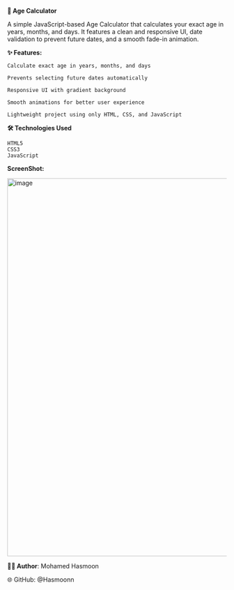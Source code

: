 **🧮 Age Calculator**

A simple JavaScript-based Age Calculator that calculates your exact age in years, months, and days. It features a clean and responsive UI, date validation to prevent future dates, and a smooth fade-in animation.


**✨ Features:**

    Calculate exact age in years, months, and days
    
    Prevents selecting future dates automatically
    
    Responsive UI with gradient background
    
    Smooth animations for better user experience
    
    Lightweight project using only HTML, CSS, and JavaScript

**🛠️ Technologies Used**

    HTML5 
    CSS3 
    JavaScript 

    
**ScreenShot:**

<img width="1746" height="867" alt="image" src="https://github.com/user-attachments/assets/6805d5eb-4ff8-4450-8d30-1bbe37d72f2f" />



**👨‍💻 Author**: Mohamed Hasmoon

🌐 GitHub: @Hasmoonn
